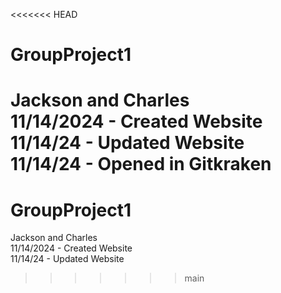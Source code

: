 <<<<<<< HEAD
# GroupProject1 <br>
Jackson and Charles <br>
11/14/2024 - Created Website <br>
11/14/24 - Updated Website <br>
11/14/24 - Opened in Gitkraken
=======
# GroupProject1
Jackson and Charles <br>
11/14/2024 - Created Website <br>
11/14/24 - Updated Website <br>
>>>>>>> main
